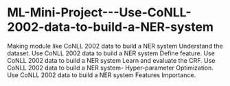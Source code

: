 # ML-Mini-Project---Use-CoNLL-2002-data-to-build-a-NER-system
Making module like CoNLL 2002 data to build a NER system Understand the dataset. Use CoNLL 2002 data to build a NER system Define feature. Use CoNLL 2002 data to build a NER system Learn and evaluate the CRF. Use CoNLL 2002 data to build a NER system- Hyper-parameter Optimization. Use CoNLL 2002 data to build a NER system Features Importance.
